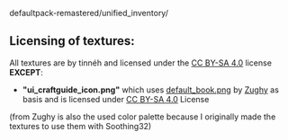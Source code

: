 defaultpack-remastered/unified_inventory/

Licensing of textures:
----------------------

All textures are by tinnéh and licensed under the [CC BY-SA 4.0](https://creativecommons.org/licenses/by/4.0/legalcode) license **EXCEPT**:

 - **"ui_craftguide_icon.png"** which uses [default_book.png](https://gitlab.com/zughy-friends-minetest/soothing-32/-/blob/master/default/default_book.png) by [Zughy](https://gitlab.com/marco_a) as basis and is licensed under [CC BY-SA 4.0](https://creativecommons.org/licenses/by/4.0/legalcode) License



(from Zughy is also the used color palette because I originally made the textures to use them with Soothing32)
